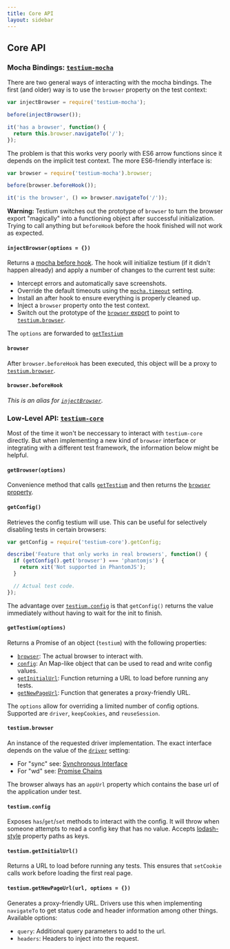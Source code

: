 ```yaml
---
title: Core API
layout: sidebar
---
```


## Core API

### Mocha Bindings: [`testium-mocha`](https://www.npmjs.com/package/testium-mocha)

There are two general ways of interacting with the mocha bindings.
The first (and older) way is to use the `browser` property on the test context:

```js
var injectBrowser = require('testium-mocha');

before(injectBrowser());

it('has a browser', function() {
  return this.browser.navigateTo('/');
});
```

The problem is that this works very poorly with ES6 arrow functions since it depends on the implicit test context.
The more ES6-friendly interface is:

```js
var browser = require('testium-mocha').browser;

before(browser.beforeHook());

it('is the browser', () => browser.navigateTo('/'));
```

**Warning:** Testium switches out the prototype of `browser` to turn the browser export "magically" into a functioning object after successful initialization.
Trying to call anything but `beforeHook` before the hook finished will not work as expected.

#### `injectBrowser(options = {})`

Returns a [mocha before hook](http://mochajs.org/#hooks).
The hook will initialize testium (if it didn't happen already)
and apply a number of changes to the current test suite:

* Intercept errors and automatically save screenshots.
* Override the default timeouts using the [`mocha.timeout`](/config.html#mocha-timeout) setting.
* Install an after hook to ensure everything is properly cleaned up.
* Inject a `browser` property onto the test context.
* Switch out the prototype of the [`browser` export](/api/#browser) to point to [`testium.browser`](/api/#testium-browser).

The `options` are forwarded to [`getTestium`](/api/#gettestium-options)

#### `browser`

After `browser.beforeHook` has been executed,
this object will be a proxy to [`testium.browser`](/api/#testium-browser).

#### `browser.beforeHook`

*This is an alias for [`injectBrowser`](/api/#injectbrowser-options).*

### Low-Level API: [`testium-core`](https://www.npmjs.com/package/testium-core)

Most of the time it won't be neccessary to interact with `testium-core` directly.
But when implementing a new kind of `browser` interface or integrating with a different test framework,
the information below might be helpful.

#### `getBrowser(options)`

Convenience method that calls [`getTestium`](/api/#gettestium-options) and then returns the [`browser` property](/api/#testium-browser).

#### `getConfig()`

Retrieves the config testium will use.
This can be useful for selectively disabling tests in certain browsers:

```js
var getConfig = require('testium-core').getConfig;

describe('Feature that only works in real browsers', function() {
  if (getConfig().get('browser') === 'phantomjs') {
    return xit('Not supported in PhantomJS');
  }

  // Actual test code.
});
```

The advantage over [`testium.config`](/api/#testium-config) is that `getConfig()` returns the value immediately without having to wait for the init to finish.

#### `getTestium(options)`

Returns a Promise of an object (`testium`) with the following properties:

* [`browser`](/api/#testium-browser): The actual browser to interact with.
* [`config`](/api/#testium-config): An Map-like object that can be used to read and write config values.
* [`getInitialUrl`](/api/#testium-getinitialurl):
  Function returning a URL to load before running any tests.
* [`getNewPageUrl`](/api/#testium-getnewpageurl-url-options):
  Function that generates a proxy-friendly URL.

The `options` allow for overriding a limited number of config options.
Supported are `driver`, `keepCookies`, and `reuseSession`.

#### `testium.browser`

An instance of the requested driver implementation.
The exact interface depends on the value of the [`driver`](/config.html#driver) setting:

* For "sync" see: [Synchronous Interface](/api/sync/)
* For "wd" see: [Promise Chains](api/wd/)

The browser always has an `appUrl` property which contains the base url of the application under test.

#### `testium.config`

Exposes `has`/`get`/`set` methods to interact with the config.
It will throw when someone attempts to read a config key that has no value.
Accepts [lodash-style](https://lodash.com/docs#get) property paths as keys.

#### `testium.getInitialUrl()`

Returns a URL to load before running any tests.
This ensures that `setCookie` calls work before loading the first real page.

#### `testium.getNewPageUrl(url, options = {})`

Generates a proxy-friendly URL.
Drivers use this when implementing `navigateTo` to get status code and header information among other things.
Available options:

* `query`: Additional query parameters to add to the url.
* `headers`: Headers to inject into the request.
